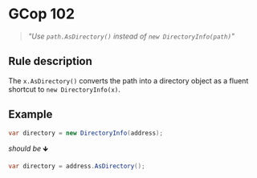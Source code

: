 ﻿# GCop 102

> *"Use `path.AsDirectory()` instead of `new DirectoryInfo(path)`"*

## Rule description

The `x.AsDirectory()` converts the path into a directory object as a fluent shortcut to `new DirectoryInfo(x)`.

## Example

```csharp
var directory = new DirectoryInfo(address);
```

*should be* 🡻

```csharp
var directory = address.AsDirectory();
```
